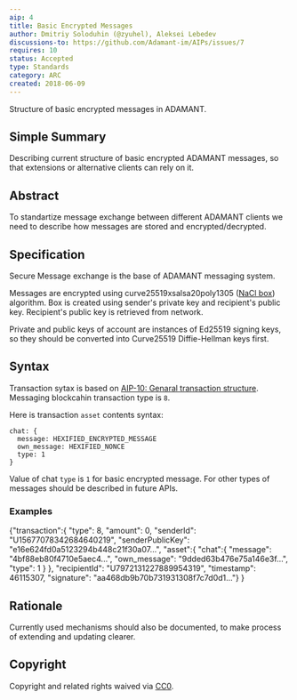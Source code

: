 ```yaml
---
aip: 4
title: Basic Encrypted Messages
author: Dmitriy Soloduhin (@zyuhel), Aleksei Lebedev
discussions-to: https://github.com/Adamant-im/AIPs/issues/7
requires: 10
status: Accepted
type: Standards
category: ARC
created: 2018-06-09
---
```


Structure of basic encrypted messages in ADAMANT.

## Simple Summary
Describing current structure of basic encrypted ADAMANT messages, so that extensions or alternative clients can rely on it.

## Abstract
<!--A short (~200 word) description of the technical issue being addressed.-->
To standartize message exchange between different ADAMANT clients we need to describe how messages are stored and encrypted/decrypted.

## Specification
<!--The technical specification should describe the syntax and semantics of any new feature. The specification should be detailed enough to allow competing, interoperable implementations for different platforms.-->
Secure Message exchange is the base of ADAMANT messaging system.

Messages are encrypted using curve25519xsalsa20poly1305 ([NaCl box](https://nacl.cr.yp.to/box.html)) algorithm. Box is created using sender's private key and recipient's public key. Recipient's public key is retrieved from network.

Private and public keys of account are instances of Ed25519 signing keys, so they should be converted into Curve25519 Diffie-Hellman keys first.

## Syntax

Transaction sytax is based on [AIP-10: Genaral transaction structure](https://aips.adamant.im/AIPS/aip-10). Messaging blockcahin transaction type is `8`.

Here is transaction `asset` contents syntax:
````
chat: {
  message: HEXIFIED_ENCRYPTED_MESSAGE
  own_message: HEXIFIED_NONCE
  type: 1
}
````

Value of chat `type` is `1` for basic encrypted message. For other types of messages should be described in future APIs.

### Examples

{"transaction":{
	"type": 8,
	"amount": 0,
	"senderId": "U15677078342684640219",
	"senderPublicKey": "e16e624fd0a5123294b448c21f30a07...",
	"asset":{
		"chat":{
		"message": "4bf88eb80f4710e5aec4...",
		"own_message": "9dded63b476e75a146e3f...",
		"type": 1
		}
	},
	"recipientId": "U7972131227889954319",
	"timestamp": 46115307,
	"signature": "aa468db9b70b731931308f7c7d0d1..."}
}

## Rationale
Currently used mechanisms should also be documented, to make process of extending and updating clearer. 


## Copyright
Copyright and related rights waived via [CC0](https://creativecommons.org/publicdomain/zero/1.0/).

